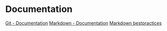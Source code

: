 # Documentation
[Git - Documentation](https://git-scm.com/doc)
[Markdown - Documentation](https://guides.github.com/features/mastering-markdown)
[Markdown bestpractices](https://www.markdownguide.org/basic-syntax/)




